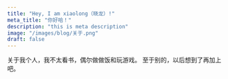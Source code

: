 ```yaml
---
title: "Hey, I am xiaolong（晓龙）!"
meta_title: "你好哈！"
description: "this is meta description"
image: "/images/blog/关于.png"
draft: false
---
```


 关于我个人，我不太看书，偶尔做做饭和玩游戏。 至于别的，以后想到了再加上吧。